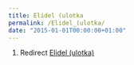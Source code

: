 ```yaml
---
title: Elidel (ulotka
permalink: /Elidel_(ulotka/
date: "2015-01-01T00:00:00+01:00"
---
```


1.  Redirect [Elidel (ulotka)](/Elidel_(ulotka) "wikilink")
